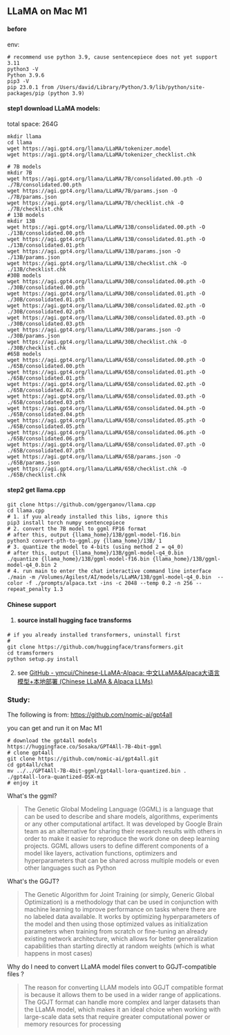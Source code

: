 ## LLaMA on Mac M1

#### before

env:

```shell
# recommend use python 3.9, cause sentencepiece does not yet support 3.11
python3 -V
Python 3.9.6
pip3 -V
pip 23.0.1 from /Users/david/Library/Python/3.9/lib/python/site-packages/pip (python 3.9)
```

#### step1 download LLaMA models:

total space: 264G

```shell
mkdir llama
cd llama
wget https://agi.gpt4.org/llama/LLaMA/tokenizer.model
wget https://agi.gpt4.org/llama/LLaMA/tokenizer_checklist.chk

# 7B models
mkdir 7B 
wget https://agi.gpt4.org/llama/LLaMA/7B/consolidated.00.pth -O ./7B/consolidated.00.pth
wget https://agi.gpt4.org/llama/LLaMA/7B/params.json -O ./7B/params.json
wget https://agi.gpt4.org/llama/LLaMA/7B/checklist.chk -O ./7B/checklist.chk
# 13B models
mkdir 13B
wget https://agi.gpt4.org/llama/LLaMA/13B/consolidated.00.pth -O ./13B/consolidated.00.pth
wget https://agi.gpt4.org/llama/LLaMA/13B/consolidated.01.pth -O ./13B/consolidated.01.pth
wget https://agi.gpt4.org/llama/LLaMA/13B/params.json -O ./13B/params.json
wget https://agi.gpt4.org/llama/LLaMA/13B/checklist.chk -O ./13B/checklist.chk
#30B models
wget https://agi.gpt4.org/llama/LLaMA/30B/consolidated.00.pth -O ./30B/consolidated.00.pth
wget https://agi.gpt4.org/llama/LLaMA/30B/consolidated.01.pth -O ./30B/consolidated.01.pth
wget https://agi.gpt4.org/llama/LLaMA/30B/consolidated.02.pth -O ./30B/consolidated.02.pth
wget https://agi.gpt4.org/llama/LLaMA/30B/consolidated.03.pth -O ./30B/consolidated.03.pth
wget https://agi.gpt4.org/llama/LLaMA/30B/params.json -O ./30B/params.json
wget https://agi.gpt4.org/llama/LLaMA/30B/checklist.chk -O ./30B/checklist.chk
#65B models
wget https://agi.gpt4.org/llama/LLaMA/65B/consolidated.00.pth -O ./65B/consolidated.00.pth
wget https://agi.gpt4.org/llama/LLaMA/65B/consolidated.01.pth -O ./65B/consolidated.01.pth
wget https://agi.gpt4.org/llama/LLaMA/65B/consolidated.02.pth -O ./65B/consolidated.02.pth
wget https://agi.gpt4.org/llama/LLaMA/65B/consolidated.03.pth -O ./65B/consolidated.03.pth
wget https://agi.gpt4.org/llama/LLaMA/65B/consolidated.04.pth -O ./65B/consolidated.04.pth
wget https://agi.gpt4.org/llama/LLaMA/65B/consolidated.05.pth -O ./65B/consolidated.05.pth
wget https://agi.gpt4.org/llama/LLaMA/65B/consolidated.06.pth -O ./65B/consolidated.06.pth
wget https://agi.gpt4.org/llama/LLaMA/65B/consolidated.07.pth -O ./65B/consolidated.07.pth
wget https://agi.gpt4.org/llama/LLaMA/65B/params.json -O ./65B/params.json
wget https://agi.gpt4.org/llama/LLaMA/65B/checklist.chk -O ./65B/checklist.chk
```

#### step2 get llama.cpp

```shell
git clone https://github.com/ggerganov/llama.cpp
cd llama.cpp
# 1. if yuu already installed this libs, ignore this
pip3 install torch numpy sentencepiece
# 2. convert the 7B model to ggml FP16 format
# after this, output {llama_home}/13B/ggml-model-f16.bin
python3 convert-pth-to-ggml.py {llama_home}/13B/ 1
# 3. quantize the model to 4-bits (using method 2 = q4_0)
# after this, output {llama_home}/13B/ggml-model-q4_0.bin
./quantize {llama_home}/13B/ggml-model-f16.bin {llama_home}/13B/ggml-model-q4_0.bin 2
# 4. run main to enter the chat interactive command line interface
./main -m /Volumes/Agilest/AI/models/LLaMA/13B/ggml-model-q4_0.bin  --color -f ./prompts/alpaca.txt -ins -c 2048 --temp 0.2 -n 256 --repeat_penalty 1.3
```

#### Chinese support

1. #### source install hugging face transforms

```
# if you already installed transformers, uninstall first
#
git clone https://github.com/huggingface/transformers.git
cd tramsformers
python setup.py install
```

2. see [GitHub - ymcui/Chinese-LLaMA-Alpaca: 中文LLaMA&amp;Alpaca大语言模型+本地部署 (Chinese LLaMA &amp; Alpaca LLMs)](https://github.com/ymcui/Chinese-LLaMA-Alpaca)



### Study:

The following is from: https://github.com/nomic-ai/gpt4all

you can get and run it on Mac M1

```shell
# download the gpt4all models
https://huggingface.co/Sosaka/GPT4All-7B-4bit-ggml
# clone gpt4all
git clone https://github.com/nomic-ai/gpt4all.git
cd gpt4all/chat
mv ../../GPT4All-7B-4bit-ggml/gpt4all-lora-quantized.bin .
./gpt4all-lora-quantized-OSX-m1
# enjoy it
```



What's the ggml?

> The Genetic Global Modeling Language (GGML) is a language that can be used to describe and share models, algorithms, experiments or any other computational artifact. It was developed by Google Brain team as an alternative for sharing their research results with others in order to make it easier to reproduce the work done on deep learning projects. GGML allows users to define different components of a model like layers, activation functions, optimizers and hyperparameters that can be shared across multiple models or even other languages such as Python

What's the GGJT?

> The Genetic Algorithm for Joint Training (or simply, Generic Global Optimization) is a methodology that can be used in conjunction with machine learning to improve performance on tasks where there are no labeled data available. It works by optimizing hyperparameters of the model and then using those optimized values as initialization parameters when training from scratch or fine-tuning an already existing network architecture, which allows for better generalization capabilities than starting directly at random weights (which is what happens in most cases)

Why do I need to convert LLaMA model files convert to GGJT-compatible files ?

> The reason for converting LLAM models into GGJT compatible format is because it allows them to be used in a wider range of applications. The GGJT format can handle more complex and larger datasets than the LLaMA model, which makes it an ideal choice when working with large-scale data sets that require greater computational power or memory resources for processing


